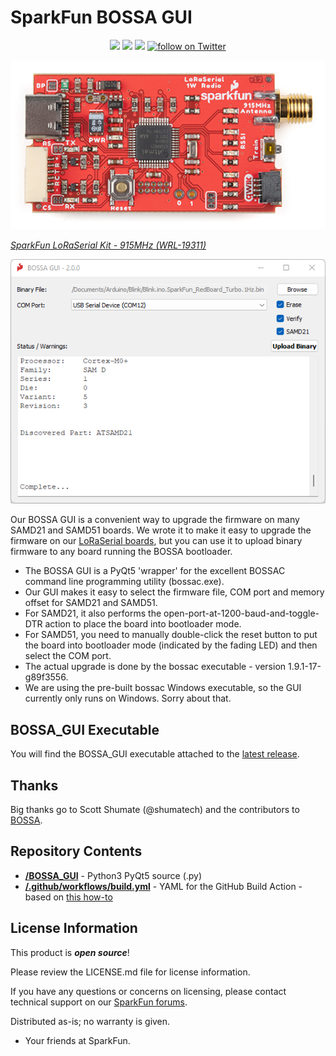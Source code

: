 # SparkFun BOSSA GUI

<p align="center">
  <a href="https://github.com/sparkfun/SparkFun_BOSSA_GUI/issues" alt="Issues">
    <img src="https://img.shields.io/github/issues/sparkfun/SparkFun_BOSSA_GUI.svg" /></a>
  <a href="https://github.com/sparkfun/SparkFun_BOSSA_GUI/actions" alt="Actions">
    <img src="https://github.com/sparkfun/SparkFun_BOSSA_GUI/actions/workflows/mkdocs.yml/badge.svg" /></a>
  <a href="https://github.com/sparkfun/SparkFun_BOSSA_GUI/blob/main/LICENSE.md" alt="License">
    <img src="https://img.shields.io/badge/license-CC%20BY--SA%204.0-EF9421.svg" /></a>
  <a href="https://twitter.com/intent/follow?screen_name=sparkfun">
    <img src="https://img.shields.io/twitter/follow/sparkfun.svg?style=social&logo=twitter" alt="follow on Twitter"></a>
</p>

[![SparkFun LoRaSerial Kit - 915MHz](./img/SparkFun_LoRaSerial_Kit.png)](https://www.sparkfun.com/products/19311)

*[SparkFun LoRaSerial Kit - 915MHz (WRL-19311)](https://www.sparkfun.com/products/19311)*

![BOSSA GUI](./img/BOSSA_GUI.png)

Our BOSSA GUI is a convenient way to upgrade the firmware on many SAMD21 and SAMD51 boards. We wrote it to make it easy to upgrade the firmware on our
[LoRaSerial boards](https://www.sparkfun.com/products/19311), but you can use it to upload binary firmware to any board running the BOSSA bootloader.

* The BOSSA GUI is a PyQt5 'wrapper' for the excellent BOSSAC command line programming utility (bossac.exe).
* Our GUI makes it easy to select the firmware file, COM port and memory offset for SAMD21 and SAMD51.
* For SAMD21, it also performs the open-port-at-1200-baud-and-toggle-DTR action to place the board into bootloader mode.
* For SAMD51, you need to manually double-click the reset button to put the board into bootloader mode (indicated by the fading LED) and then select the COM port.
* The actual upgrade is done by the bossac executable - version 1.9.1-17-g89f3556.
* We are using the pre-built bossac Windows executable, so the GUI currently only runs on Windows. Sorry about that.

## BOSSA_GUI Executable

You will find the BOSSA_GUI executable attached to the [latest release](https://github.com/sparkfun/SparkFun_BOSSA_GUI/releases).

## Thanks

Big thanks go to Scott Shumate (@shumatech) and the contributors to [BOSSA](https://github.com/shumatech/BOSSA).

## Repository Contents

* **[/BOSSA_GUI](/BOSSA_GUI/)** - Python3 PyQt5 source (.py)
* **[/.github/workflows/build.yml](/BOSSA_GUI/)** - YAML for the GitHub Build Action - based on [this how-to](https://data-dive.com/multi-os-deployment-in-cloud-using-pyinstaller-and-github-actions)

## License Information

This product is _**open source**_! 

Please review the LICENSE.md file for license information. 

If you have any questions or concerns on licensing, please contact technical support on our [SparkFun forums](https://forum.sparkfun.com/viewforum.php?f=152).

Distributed as-is; no warranty is given.

- Your friends at SparkFun.
